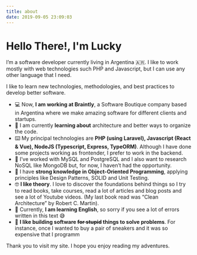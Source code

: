 ```yaml
---
title: about
date: 2019-09-05 23:09:03
---
```

# Hello There!, I'm Lucky
I’m a software developer currently living in Argentina 🇦🇷. I like to work mostly with web technologies such PHP and Javascript, but I can use any other language that I need.

I like to learn new technologies, methodologies, and best practices to develop better software.

* 💻 Now, **I am working at Braintly**, a Software Boutique company based in Argentina where we make amazing software for different clients and startups.
* 📖 I am currently **learning about** architecture and better ways to organize the code.
* ⌨️ My principal technologies are **PHP (using Laravel), Javascript (React & Vue), NodeJS (Typescript, Express, TypeORM)**. Although I have done some projects working as frontender, I prefer to work in the backend.
* 📁 I’ve worked with MySQL and PostgreSQL and I also want to research NoSQL like MongoDB but, for now, I haven’t had the opportunity.
* 🔎 I have **strong knowledge in Object-Oriented Programming**, applying principles like Design Patterns, SOLID and Unit Testing.
* 🤓 **I like theory**. I love to discover the foundations behind things so I try to read books, take courses, read a lot of articles and blog posts and see a lot of Youtube videos. (My last book read was “Clean Architecture” by Robert C. Martin).
* 🏴󠁧󠁢󠁥󠁮󠁧󠁿 Currently, **I am learning English**, so sorry if you see a lot of errors written in this text 😅
* 🤪 **I like building software ~~for stupid~~ things to solve problems**. For instance, once I wanted to buy a pair of sneakers and it was so expensive that I programm

Thank you to visit my site. I hope you enjoy reading my adventures.